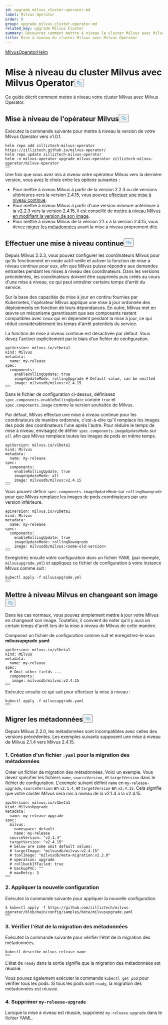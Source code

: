 ```yaml
---
id: upgrade_milvus_cluster-operator.md
label: Milvus Operator
order: 0
group: upgrade_milvus_cluster-operator.md
related_key: upgrade Milvus Cluster
summary: Découvrez comment mettre à niveau le cluster Milvus avec Milvus Operator.
title: Mise à niveau du cluster Milvus avec Milvus Operator
---
```

<div class="tab-wrapper"><a href="/docs/fr/upgrade_milvus_cluster-operator.md" class='active '>Milvus</a><a href="/docs/fr/upgrade_milvus_cluster-helm.md" class=''>OperatorHelm</a></div>
<h1 id="Upgrade-Milvus-Cluster-with-Milvus-Operator" class="common-anchor-header">Mise à niveau du cluster Milvus avec Milvus Operator<button data-href="#Upgrade-Milvus-Cluster-with-Milvus-Operator" class="anchor-icon" translate="no">
      <svg translate="no"
        aria-hidden="true"
        focusable="false"
        height="20"
        version="1.1"
        viewBox="0 0 16 16"
        width="16"
      >
        <path
          fill="#0092E4"
          fill-rule="evenodd"
          d="M4 9h1v1H4c-1.5 0-3-1.69-3-3.5S2.55 3 4 3h4c1.45 0 3 1.69 3 3.5 0 1.41-.91 2.72-2 3.25V8.59c.58-.45 1-1.27 1-2.09C10 5.22 8.98 4 8 4H4c-.98 0-2 1.22-2 2.5S3 9 4 9zm9-3h-1v1h1c1 0 2 1.22 2 2.5S13.98 12 13 12H9c-.98 0-2-1.22-2-2.5 0-.83.42-1.64 1-2.09V6.25c-1.09.53-2 1.84-2 3.25C6 11.31 7.55 13 9 13h4c1.45 0 3-1.69 3-3.5S14.5 6 13 6z"
        ></path>
      </svg>
    </button></h1><p>Ce guide décrit comment mettre à niveau votre cluster Milvus avec Milvus Operator.</p>
<h2 id="Upgrade-your-Milvus-operator" class="common-anchor-header">Mise à niveau de l'opérateur Milvus<button data-href="#Upgrade-your-Milvus-operator" class="anchor-icon" translate="no">
      <svg translate="no"
        aria-hidden="true"
        focusable="false"
        height="20"
        version="1.1"
        viewBox="0 0 16 16"
        width="16"
      >
        <path
          fill="#0092E4"
          fill-rule="evenodd"
          d="M4 9h1v1H4c-1.5 0-3-1.69-3-3.5S2.55 3 4 3h4c1.45 0 3 1.69 3 3.5 0 1.41-.91 2.72-2 3.25V8.59c.58-.45 1-1.27 1-2.09C10 5.22 8.98 4 8 4H4c-.98 0-2 1.22-2 2.5S3 9 4 9zm9-3h-1v1h1c1 0 2 1.22 2 2.5S13.98 12 13 12H9c-.98 0-2-1.22-2-2.5 0-.83.42-1.64 1-2.09V6.25c-1.09.53-2 1.84-2 3.25C6 11.31 7.55 13 9 13h4c1.45 0 3-1.69 3-3.5S14.5 6 13 6z"
        ></path>
      </svg>
    </button></h2><p>Exécutez la commande suivante pour mettre à niveau la version de votre Milvus Operator vers v1.0.1.</p>
<pre><code translate="no">helm repo <span class="hljs-keyword">add</span> zilliztech-milvus-<span class="hljs-keyword">operator</span> https:<span class="hljs-comment">//zilliztech.github.io/milvus-operator/</span>
helm repo update zilliztech-milvus-<span class="hljs-keyword">operator</span>
helm -n milvus-<span class="hljs-keyword">operator</span> upgrade milvus-<span class="hljs-keyword">operator</span> zilliztech-milvus-<span class="hljs-keyword">operator</span>/milvus-<span class="hljs-keyword">operator</span>
<button class="copy-code-btn"></button></code></pre>
<p>Une fois que vous avez mis à niveau votre opérateur Milvus vers la dernière version, vous avez le choix entre les options suivantes :</p>
<ul>
<li>Pour mettre à niveau Milvus à partir de la version 2.2.3 ou de versions ultérieures vers la version 2.4.15, vous pouvez <a href="#Conduct-a-rolling-upgrade">effectuer une mise à niveau continue</a>.</li>
<li>Pour mettre à niveau Milvus à partir d'une version mineure antérieure à la v2.2.3 vers la version 2.4.15, il est conseillé de <a href="#Upgrade-Milvus-by-changing-its-image">mettre à niveau Milvus en modifiant la version de son image</a>.</li>
<li>Pour mettre à niveau Milvus de la version 2.1.x à la version 2.4.15, vous devez <a href="#Migrate-the-metadata">migrer les métadonnées</a> avant la mise à niveau proprement dite.</li>
</ul>
<h2 id="Conduct-a-rolling-upgrade" class="common-anchor-header">Effectuer une mise à niveau continue<button data-href="#Conduct-a-rolling-upgrade" class="anchor-icon" translate="no">
      <svg translate="no"
        aria-hidden="true"
        focusable="false"
        height="20"
        version="1.1"
        viewBox="0 0 16 16"
        width="16"
      >
        <path
          fill="#0092E4"
          fill-rule="evenodd"
          d="M4 9h1v1H4c-1.5 0-3-1.69-3-3.5S2.55 3 4 3h4c1.45 0 3 1.69 3 3.5 0 1.41-.91 2.72-2 3.25V8.59c.58-.45 1-1.27 1-2.09C10 5.22 8.98 4 8 4H4c-.98 0-2 1.22-2 2.5S3 9 4 9zm9-3h-1v1h1c1 0 2 1.22 2 2.5S13.98 12 13 12H9c-.98 0-2-1.22-2-2.5 0-.83.42-1.64 1-2.09V6.25c-1.09.53-2 1.84-2 3.25C6 11.31 7.55 13 9 13h4c1.45 0 3-1.69 3-3.5S14.5 6 13 6z"
        ></path>
      </svg>
    </button></h2><p>Depuis Milvus 2.2.3, vous pouvez configurer les coordinateurs Milvus pour qu'ils fonctionnent en mode actif-veille et activer la fonction de mise à niveau continue pour eux, afin que Milvus puisse répondre aux demandes entrantes pendant les mises à niveau des coordinateurs. Dans les versions précédentes, les coordinateurs doivent être supprimés puis créés au cours d'une mise à niveau, ce qui peut entraîner certains temps d'arrêt du service.</p>
<p>Sur la base des capacités de mise à jour en continu fournies par Kubernetes, l'opérateur Milvus applique une mise à jour ordonnée des déploiements en fonction de leurs dépendances. En outre, Milvus met en œuvre un mécanisme garantissant que ses composants restent compatibles avec ceux qui en dépendent pendant la mise à jour, ce qui réduit considérablement les temps d'arrêt potentiels du service.</p>
<p>La fonction de mise à niveau continue est désactivée par défaut. Vous devez l'activer explicitement par le biais d'un fichier de configuration.</p>
<pre><code translate="no" class="language-yaml">apiVersion: milvus.io/v1beta1
kind: Milvus
metadata:
  name: my-release
spec:
  components:
    enableRollingUpdate: <span class="hljs-literal">true</span>
    imageUpdateMode: rollingUpgrade <span class="hljs-comment"># Default value, can be omitted</span>
    image: milvusdb/milvus:v2.4.15
<button class="copy-code-btn"></button></code></pre>
<p>Dans le fichier de configuration ci-dessus, définissez <code translate="no">spec.components.enableRollingUpdate</code> comme <code translate="no">true</code> et <code translate="no">spec.components.image</code> comme la version souhaitée de Milvus.</p>
<p>Par défaut, Milvus effectue une mise à niveau continue pour les coordinateurs de manière ordonnée, c'est-à-dire qu'il remplace les images des pods des coordinateurs l'une après l'autre. Pour réduire le temps de mise à niveau, envisagez de définir <code translate="no">spec.components.imageUpdateMode</code> sur <code translate="no">all</code> afin que Milvus remplace toutes les images de pods en même temps.</p>
<pre><code translate="no" class="language-yaml">apiVersion: milvus.io/v1beta1
kind: Milvus
metadata:
  name: my-release
spec:
  components:
    enableRollingUpdate: <span class="hljs-literal">true</span>
    imageUpdateMode: all
    image: milvusdb/milvus:v2.4.15
<button class="copy-code-btn"></button></code></pre>
<p>Vous pouvez définir <code translate="no">spec.components.imageUpdateMode</code> sur <code translate="no">rollingDowngrade</code> pour que Milvus remplace les images de pods coordinateurs par une version inférieure.</p>
<pre><code translate="no" class="language-yaml">apiVersion: milvus.io/v1beta1
kind: Milvus
metadata:
  name: my-release
spec:
  components:
    enableRollingUpdate: <span class="hljs-literal">true</span>
    imageUpdateMode: rollingDowngrade
    image: milvusdb/milvus:&lt;some-old-version&gt;
<button class="copy-code-btn"></button></code></pre>
<p>Enregistrez ensuite votre configuration dans un fichier YAML (par exemple, <code translate="no">milvusupgrade.yml</code>) et appliquez ce fichier de configuration à votre instance Milvus comme suit :</p>
<pre><code translate="no" class="language-shell">kubectl apply -f milvusupgrade.yml
<button class="copy-code-btn"></button></code></pre>
<h2 id="Upgrade-Milvus-by-changing-its-image" class="common-anchor-header">Mettre à niveau Milvus en changeant son image<button data-href="#Upgrade-Milvus-by-changing-its-image" class="anchor-icon" translate="no">
      <svg translate="no"
        aria-hidden="true"
        focusable="false"
        height="20"
        version="1.1"
        viewBox="0 0 16 16"
        width="16"
      >
        <path
          fill="#0092E4"
          fill-rule="evenodd"
          d="M4 9h1v1H4c-1.5 0-3-1.69-3-3.5S2.55 3 4 3h4c1.45 0 3 1.69 3 3.5 0 1.41-.91 2.72-2 3.25V8.59c.58-.45 1-1.27 1-2.09C10 5.22 8.98 4 8 4H4c-.98 0-2 1.22-2 2.5S3 9 4 9zm9-3h-1v1h1c1 0 2 1.22 2 2.5S13.98 12 13 12H9c-.98 0-2-1.22-2-2.5 0-.83.42-1.64 1-2.09V6.25c-1.09.53-2 1.84-2 3.25C6 11.31 7.55 13 9 13h4c1.45 0 3-1.69 3-3.5S14.5 6 13 6z"
        ></path>
      </svg>
    </button></h2><p>Dans les cas normaux, vous pouvez simplement mettre à jour votre Milvus en changeant son image. Toutefois, il convient de noter qu'il y aura un certain temps d'arrêt lors de la mise à niveau de Milvus de cette manière.</p>
<p>Composez un fichier de configuration comme suit et enregistrez-le sous <strong>milvusupgrade.yaml</strong>:</p>
<pre><code translate="no" class="language-yaml">apiVersion: milvus.io/v1beta1
kind: Milvus
metadata:
  name: my-release
spec:
  <span class="hljs-comment"># Omit other fields ...</span>
  components:
   image: milvusdb/milvus:v2.4.15
<button class="copy-code-btn"></button></code></pre>
<p>Exécutez ensuite ce qui suit pour effectuer la mise à niveau :</p>
<pre><code translate="no" class="language-shell">kubectl apply -f milvusupgrade.yaml
<button class="copy-code-btn"></button></code></pre>
<h2 id="Migrate-the-metadata" class="common-anchor-header">Migrer les métadonnées<button data-href="#Migrate-the-metadata" class="anchor-icon" translate="no">
      <svg translate="no"
        aria-hidden="true"
        focusable="false"
        height="20"
        version="1.1"
        viewBox="0 0 16 16"
        width="16"
      >
        <path
          fill="#0092E4"
          fill-rule="evenodd"
          d="M4 9h1v1H4c-1.5 0-3-1.69-3-3.5S2.55 3 4 3h4c1.45 0 3 1.69 3 3.5 0 1.41-.91 2.72-2 3.25V8.59c.58-.45 1-1.27 1-2.09C10 5.22 8.98 4 8 4H4c-.98 0-2 1.22-2 2.5S3 9 4 9zm9-3h-1v1h1c1 0 2 1.22 2 2.5S13.98 12 13 12H9c-.98 0-2-1.22-2-2.5 0-.83.42-1.64 1-2.09V6.25c-1.09.53-2 1.84-2 3.25C6 11.31 7.55 13 9 13h4c1.45 0 3-1.69 3-3.5S14.5 6 13 6z"
        ></path>
      </svg>
    </button></h2><p>Depuis Milvus 2.2.0, les métadonnées sont incompatibles avec celles des versions précédentes. Les exemples suivants supposent une mise à niveau de Milvus 2.1.4 vers Milvus 2.4.15.</p>
<h3 id="1-Create-a-yaml-file-for-metadata-migration" class="common-anchor-header">1. Création d'un fichier <code translate="no">.yaml</code> pour la migration des métadonnées</h3><p>Créer un fichier de migration des métadonnées. Voici un exemple. Vous devez spécifier les fichiers <code translate="no">name</code>, <code translate="no">sourceVersion</code>, et <code translate="no">targetVersion</code> dans le fichier de configuration. L'exemple suivant définit <code translate="no">name</code> en <code translate="no">my-release-upgrade</code>, <code translate="no">sourceVersion</code> en <code translate="no">v2.1.4</code>, et <code translate="no">targetVersion</code> en <code translate="no">v2.4.15</code>. Cela signifie que votre cluster Milvus sera mis à niveau de la v2.1.4 à la v2.4.15.</p>
<pre><code translate="no">apiVersion: milvus.io/v1beta1
kind: MilvusUpgrade
metadata:
  name: my-release-upgrade
spec:
  milvus:
    namespace: default
    name: my-release
  sourceVersion: <span class="hljs-string">&quot;v2.1.4&quot;</span>
  targetVersion: <span class="hljs-string">&quot;v2.4.15&quot;</span>
  <span class="hljs-comment"># below are some omit default values:</span>
  <span class="hljs-comment"># targetImage: &quot;milvusdb/milvus:v2.4.15&quot;</span>
  <span class="hljs-comment"># toolImage: &quot;milvusdb/meta-migration:v2.2.0&quot;</span>
  <span class="hljs-comment"># operation: upgrade</span>
  <span class="hljs-comment"># rollbackIfFailed: true</span>
  <span class="hljs-comment"># backupPVC: &quot;&quot;</span>
  <span class="hljs-comment"># maxRetry: 3</span>
<button class="copy-code-btn"></button></code></pre>
<h3 id="2-Apply-the-new-configuration" class="common-anchor-header">2. Appliquer la nouvelle configuration</h3><p>Exécutez la commande suivante pour appliquer la nouvelle configuration.</p>
<pre><code translate="no">$ kubectl apply -f <span class="hljs-attr">https</span>:<span class="hljs-comment">//github.com/zilliztech/milvus-operator/blob/main/config/samples/beta/milvusupgrade.yaml</span>
<button class="copy-code-btn"></button></code></pre>
<h3 id="3-Check-the-status-of-metadata-migration" class="common-anchor-header">3. Vérifier l'état de la migration des métadonnées</h3><p>Exécutez la commande suivante pour vérifier l'état de la migration des métadonnées.</p>
<pre><code translate="no">kubectl describe milvus release-name
<button class="copy-code-btn"></button></code></pre>
<p>L'état de <code translate="no">ready</code> dans la sortie signifie que la migration des métadonnées est réussie.</p>
<p>Vous pouvez également exécuter la commande <code translate="no">kubectl get pod</code> pour vérifier tous les pods. Si tous les pods sont <code translate="no">ready</code>, la migration des métadonnées est réussie.</p>
<h3 id="4-Delete-my-release-upgrade" class="common-anchor-header">4. Supprimer <code translate="no">my-release-upgrade</code></h3><p>Lorsque la mise à niveau est réussie, supprimez <code translate="no">my-release-upgrade</code> dans le fichier YAML.</p>
